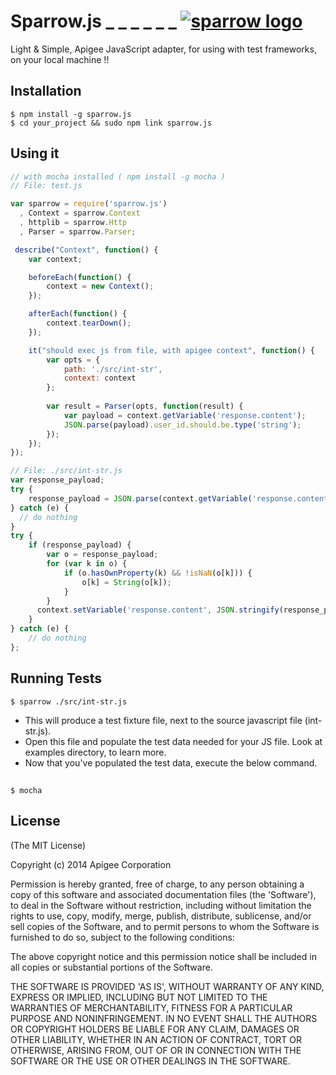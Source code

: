 # Sparrow.js  _ _ _ _ _ _ [![sparrow logo](http://f.cl.ly/items/2U1E2g0v1p272R312H3b/sparrow-logo.jpg)](http://apigee.com/)
  
  Light & Simple, Apigee JavaScript adapter, for using with test frameworks, on your local machine !!

## Installation
    $ npm install -g sparrow.js
    $ cd your_project && sudo npm link sparrow.js

## Using it
```js
// with mocha installed ( npm install -g mocha )
// File: test.js

var sparrow = require('sparrow.js')
  , Context = sparrow.Context
  , httplib = sparrow.Http
  , Parser = sparrow.Parser;

 describe("Context", function() {
    var context;

    beforeEach(function() {
        context = new Context();
    });

    afterEach(function() {
        context.tearDown();
    });

    it("should exec js from file, with apigee context", function() {
        var opts = {
            path: './src/int-str',
            context: context
        };
        
        var result = Parser(opts, function(result) {
            var payload = context.getVariable('response.content');
            JSON.parse(payload).user_id.should.be.type('string');
        });
    });
});
```

```js
// File: ./src/int-str.js
var response_payload;
try {
    response_payload = JSON.parse(context.getVariable('response.content'));
} catch (e) {
  // do nothing
}
try {
    if (response_payload) {
        var o = response_payload;
        for (var k in o) {
            if (o.hasOwnProperty(k) && !isNaN(o[k])) {
                o[k] = String(o[k]);
            }
        }
      context.setVariable('response.content', JSON.stringify(response_payload));
    }
} catch (e) {
    // do nothing
};
```

## Running Tests
    $ sparrow ./src/int-str.js
  
  * This will produce a test fixture file, next to the source javascript file (int-str.js).
  * Open this file and populate the test data needed for your JS file. Look at examples directory, to learn more.
  * Now that you've populated the test data, execute the below command.

##
    $ mocha


## License

(The MIT License)

Copyright (c) 2014 Apigee Corporation

Permission is hereby granted, free of charge, to any person obtaining
a copy of this software and associated documentation files (the
'Software'), to deal in the Software without restriction, including
without limitation the rights to use, copy, modify, merge, publish,
distribute, sublicense, and/or sell copies of the Software, and to
permit persons to whom the Software is furnished to do so, subject to
the following conditions:

The above copyright notice and this permission notice shall be
included in all copies or substantial portions of the Software.

THE SOFTWARE IS PROVIDED 'AS IS', WITHOUT WARRANTY OF ANY KIND,
EXPRESS OR IMPLIED, INCLUDING BUT NOT LIMITED TO THE WARRANTIES OF
MERCHANTABILITY, FITNESS FOR A PARTICULAR PURPOSE AND NONINFRINGEMENT.
IN NO EVENT SHALL THE AUTHORS OR COPYRIGHT HOLDERS BE LIABLE FOR ANY
CLAIM, DAMAGES OR OTHER LIABILITY, WHETHER IN AN ACTION OF CONTRACT,
TORT OR OTHERWISE, ARISING FROM, OUT OF OR IN CONNECTION WITH THE
SOFTWARE OR THE USE OR OTHER DEALINGS IN THE SOFTWARE.
